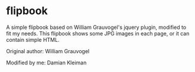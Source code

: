 flipbook
========

A simple flipbook based on William Grauvogel's jquery plugin, modified to fit my needs.
This flipbook shows some JPG images in each page, or it can contain simple HTML.

Original author: William Grauvogel

Modified by me: Damian Kleiman
